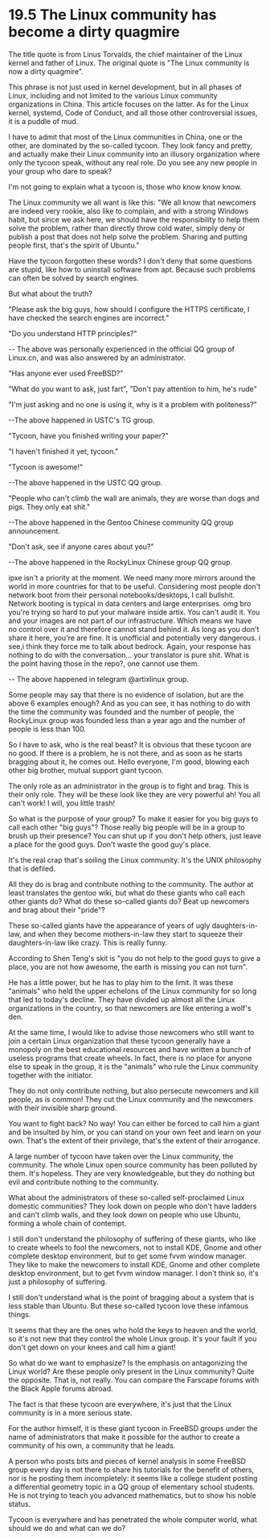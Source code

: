 # 19.5 The Linux community has become a dirty quagmire

The title quote is from Linus Torvalds, the chief maintainer of the Linux kernel and father of Linux. The original quote is "The Linux community is now a dirty quagmire".

This phrase is not just used in kernel development, but in all phases of Linux, including and not limited to the various Linux community organizations in China. This article focuses on the latter. As for the Linux kernel, systemd, Code of Conduct, and all those other controversial issues, it is a puddle of mud.

I have to admit that most of the Linux communities in China, one or the other, are dominated by the so-called tycoon. They look fancy and pretty, and actually make their Linux community into an illusory organization where only the tycoon speak, without any real role. Do you see any new people in your group who dare to speak?

I'm not going to explain what a tycoon is, those who know know know.

The Linux community we all want is like this: "We all know that newcomers are indeed very rookie, also like to complain, and with a strong Windows habit, but since we ask here, we should have the responsibility to help them solve the problem, rather than directly throw cold water, simply deny or publish a post that does not help solve the problem. Sharing and putting people first, that's the spirit of Ubuntu."

Have the tycoon forgotten these words? I don't deny that some questions are stupid, like how to uninstall software from apt. Because such problems can often be solved by search engines.

But what about the truth?

"Please ask the big guys, how should I configure the HTTPS certificate, I have checked the search engines are incorrect."

"Do you understand HTTP principles?"

-- The above was personally experienced in the official QQ group of Linux.cn, and was also answered by an administrator.

"Has anyone ever used FreeBSD?"

"What do you want to ask, just fart", "Don't pay attention to him, he's rude"

"I'm just asking and no one is using it, why is it a problem with politeness?"

--The above happened in USTC's TG group.

"Tycoon, have you finished writing your paper?"

"I haven't finished it yet, tycoon."

"Tycoon is awesome!"

--The above happened in the USTC QQ group.

"People who can't climb the wall are animals, they are worse than dogs and pigs. They only eat shit."

--The above happened in the Gentoo Chinese community QQ group announcement.

"Don't ask, see if anyone cares about you?"

--The above happened in the RockyLinux Chinese group QQ group.

ipxe isn't a priority at the moment.
We need many more mirrors around the world in more countries for that to be useful.
Considering most people don't network boot from their personal notebooks/desktops, I call bullshit.
Network booting is typical in data centers and large enterprises.
omg bro you're trying so hard to put your malware inside artix.
You can't audit it. 
You and your images are not part of our infrastructure.
Which means we have no control over it and therefore cannot stand behind it.
As long as you don't share it here, you're are fine. 
It is unofficial and potentially very dangerous.
i see,i think they force me to talk about bedrock.
Again, your response has nothing to do with the conversation... 
your translator is pure shit.
What is the point having those in the repo?, one cannot use them.

-- The above happened in telegram @artixlinux group.


Some people may say that there is no evidence of isolation, but are the above 6 examples enough? And as you can see, it has nothing to do with the time the community was founded and the number of people, the RockyLinux group was founded less than a year ago and the number of people is less than 100.

So I have to ask, who is the real beast? It is obvious that these tycoon are no good. If there is a problem, he is not there, and as soon as he starts bragging about it, he comes out. Hello everyone, I'm good, blowing each other big brother, mutual support giant tycoon.

The only role as an administrator in the group is to fight and brag. This is their only role. They will be these look like they are very powerful ah! You all can't work! I will, you little trash!

So what is the purpose of your group? To make it easier for you big guys to call each other "big guys"? Those really big people will be in a group to brush up their presence? You can shut up if you don't help others, just leave a place for the good guys. Don't waste the good guy's place.

It's the real crap that's soiling the Linux community. It's the UNIX philosophy that is defiled.

All they do is brag and contribute nothing to the community. The author at least translates the gentoo wiki, but what do these giants who call each other giants do? What do these so-called giants do? Beat up newcomers and brag about their "pride"?

These so-called giants have the appearance of years of ugly daughters-in-law, and when they become mothers-in-law they start to squeeze their daughters-in-law like crazy. This is really funny.

According to Shen Teng's skit is "you do not help to the good guys to give a place, you are not how awesome, the earth is missing you can not turn".

He has a little power, but he has to play him to the limit. It was these "animals" who held the upper echelons of the Linux community for so long that led to today's decline. They have divided up almost all the Linux organizations in the country, so that newcomers are like entering a wolf's den.

At the same time, I would like to advise those newcomers who still want to join a certain Linux organization that these tycoon generally have a monopoly on the best educational resources and have written a bunch of useless programs that create wheels. In fact, there is no place for anyone else to speak in the group, it is the "animals" who rule the Linux community together with the initiator.

They do not only contribute nothing, but also persecute newcomers and kill people, as is common! They cut the Linux community and the newcomers with their invisible sharp ground.

You want to fight back? No way! You can either be forced to call him a giant and be insulted by him, or you can stand on your own feet and learn on your own. That's the extent of their privilege, that's the extent of their arrogance.

A large number of tycoon have taken over the Linux community, the community. The whole Linux open source community has been polluted by them. It's hopeless. They are very knowledgeable, but they do nothing but evil and contribute nothing to the community.

What about the administrators of these so-called self-proclaimed Linux domestic communities? They look down on people who don't have ladders and can't climb walls, and they look down on people who use Ubuntu, forming a whole chain of contempt.

I still don't understand the philosophy of suffering of these giants, who like to create wheels to fool the newcomers, not to install KDE, Gnome and other complete desktop environment, but to get some fvvm window manager. They like to make the newcomers to install KDE, Gnome and other complete desktop environment, but to get fvvm window manager. I don't think so, it's just a philosophy of suffering.

I still don't understand what is the point of bragging about a system that is less stable than Ubuntu. But these so-called tycoon love these infamous things.

It seems that they are the ones who hold the keys to heaven and the world, so it's not new that they control the whole Linux group. It's your fault if you don't get down on your knees and call him a giant!

So what do we want to emphasize? Is the emphasis on antagonizing the Linux world? Are these people only present in the Linux community? Quite the opposite. That is, not really. You can compare the Farscape forums with the Black Apple forums abroad.

The fact is that these tycoon are everywhere, it's just that the Linux community is in a more serious state.

For the author himself, it is these giant tycoon in FreeBSD groups under the name of administrators that make it possible for the author to create a community of his own, a community that he leads.

A person who posts bits and pieces of kernel analysis in some FreeBSD group every day is not there to share his tutorials for the benefit of others, nor is he posting them incompletely: it seems like a college student posting a differential geometry topic in a QQ group of elementary school students. He is not trying to teach you advanced mathematics, but to show his noble status.

Tycoon is everywhere and has penetrated the whole computer world, what should we do and what can we do?
